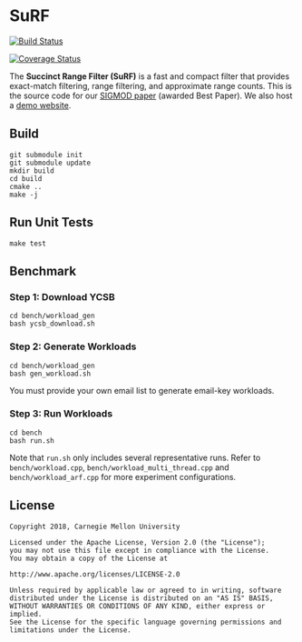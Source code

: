 # SuRF
[![Build Status](https://travis-ci.org/efficient/SuRF.svg?branch=master)](https://travis-ci.org/efficient/SuRF)

[![Coverage Status](https://coveralls.io/repos/github/efficient/SuRF/badge.svg?branch=master)](https://coveralls.io/github/efficient/SuRF?branch=master)

The **Succinct Range Filter (SuRF)** is a fast and compact filter that
provides exact-match filtering, range filtering, and approximate
range counts. This is the source code for our
[SIGMOD paper](http://www.cs.cmu.edu/~huanche1/publications/surf_paper.pdf)
(awarded Best Paper).
We also host a [demo website](https://www.rangefilter.io/).

## Build
    git submodule init
    git submodule update
    mkdir build
    cd build
    cmake ..
    make -j

## Run Unit Tests
    make test

## Benchmark

### Step 1: Download YCSB
    cd bench/workload_gen
    bash ycsb_download.sh

### Step 2: Generate Workloads
    cd bench/workload_gen
    bash gen_workload.sh
You must provide your own email list to generate email-key workloads.

### Step 3: Run Workloads
    cd bench
    bash run.sh
Note that `run.sh` only includes several representative runs.
Refer to `bench/workload.cpp`, `bench/workload_multi_thread.cpp`
and `bench/workload_arf.cpp` for more experiment configurations.

## License
    Copyright 2018, Carnegie Mellon University

    Licensed under the Apache License, Version 2.0 (the "License");
    you may not use this file except in compliance with the License.
    You may obtain a copy of the License at

    http://www.apache.org/licenses/LICENSE-2.0

    Unless required by applicable law or agreed to in writing, software
    distributed under the License is distributed on an "AS IS" BASIS,
    WITHOUT WARRANTIES OR CONDITIONS OF ANY KIND, either express or implied.
    See the License for the specific language governing permissions and
    limitations under the License.
